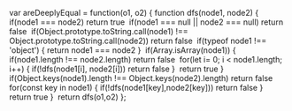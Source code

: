 var areDeeplyEqual = function(o1, o2) {
function dfs(node1, node2) {
if(node1 === node2) return true
​
if(node1 === null || node2 === null) return false
​
if(Object.prototype.toString.call(node1) !== Object.prototype.toString.call(node2)) return false
​
if(typeof node1 !== 'object') {
return node1 === node2
}
​
if(Array.isArray(node1)) {
if(node1.length !== node2.length) return false
​
for(let i= 0; i < node1.length; i++) {
if(!dfs(node1[i], node2[i])) return false
}
​
return true
}
​
if(Object.keys(node1).length !== Object.keys(node2).length) return false
​
for(const key in node1) {
if(!dfs(node1[key],node2[key])) return false
}
​
return true
}
​
return dfs(o1,o2)
};